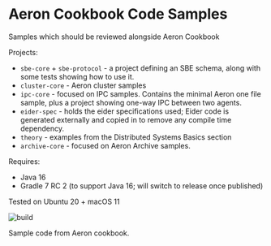 # Aeron Cookbook Code Samples

Samples which should be reviewed alongside Aeron Cookbook 

Projects:
- `sbe-core` + `sbe-protocol` - a project defining an SBE schema, along with some tests showing how to use it.
- `cluster-core` - Aeron cluster samples
- `ipc-core` - focused on IPC samples. Contains the minimal Aeron one file sample, plus a project showing one-way IPC between two agents.
- `eider-spec` - holds the eider specifications used; Eider code is generated externally and copied in to remove any compile time dependency.
- `theory` - examples from the Distributed Systems Basics section 
- `archive-core` - focused on Aeron Archive samples.

Requires:
- Java 16
- Gradle 7 RC 2 (to support Java 16; will switch to release once published)

Tested on Ubuntu 20 + macOS 11

 ![build](https://github.com/eleventy7/aeron-cookbook-code/workflows/JavaCI/badge.svg)
 
Sample code from Aeron cookbook.
